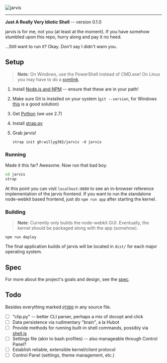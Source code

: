 ![jarvis](https://raw.github.com/willyg302/jarvis/master/media/jarvis-logo.png "Sometimes you have to run before you can walk")

---

**Just A Really Very Idiotic Shell** -- version 0.1.0

jarvis is for me, not you (at least at the moment). If you have somehow stumbled upon this repo, hurry along and pay it no heed.

...Still want to run it? Okay. Don't say I didn't warn you.

## Setup

> **Note**: On Windows, use the PowerShell instead of CMD.exe! On Linux you may have to do a [symlink](https://github.com/rogerwang/node-webkit/wiki/The-solution-of-lacking-libudev.so.0).

1. Install [Node.js and NPM](http://nodejs.org/) -- ensure that these are in your path!

2. Make sure Git is installed on your system (`git --version`, for Windows [this](http://git-scm.com/) is a good solution)

3. Get [Python](http://www.python.org/) (we use 2.7)

4. Install [strap.py](https://github.com/willyg302/strap.py)

5. Grab jarvis!

   ```
   strap init gh:willyg302/jarvis -d jarvis
   ```

### Running

Made it this far? Awesome. Now run that bad boy.

```bash
cd jarvis
strap
```

At this point you can visit `localhost:8080` to see an in-browser reference implementation of the jarvis frontend. If you want to run the standalone node-webkit based frontend, just do `npm run app` after starting the kernel.

### Building

> **Note**: Currently only builds the node-webkit GUI. Eventually, the kernel should be packaged along with the app (somehow).

```
npm run deploy
```

The final application builds of jarvis will be located in `dist/` for each major operating system.

## Spec

For more about the project's goals and design, see the [spec](spec.md).

## Todo

Besides everything marked [`@TODO`](https://github.com/willyg302/jarvis/search?q=%22%40TODO%22) in any source file.

- [ ] "clip.py" -- better CLI parser, perhaps a mix of docopt and click
- [ ] Data persistence via rudimentary "brain", a la Hubot
- [ ] Provide methods for running built-in shell commands, possibly via [shell.js](https://github.com/arturadib/shelljs)
- [ ] Settings file (akin to bash profiles) -- also manageable through Control Panel?
- [ ] Establish reliable, extensible kernel/client protocol
- [ ] Control Panel (settings, theme management, etc.)
